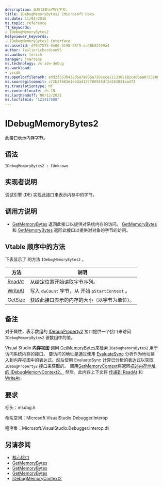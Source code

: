 ```yaml
---
description: 此接口表示内存字节。
title: IDebugMemoryBytes2 |Microsoft Docs
ms.date: 11/04/2016
ms.topic: reference
f1_keywords:
- IDebugMemoryBytes2
helpviewer_keywords:
- IDebugMemoryBytes2 interface
ms.assetid: d7647575-0e06-4190-88f5-ca40b82209a4
author: leslierichardson95
ms.author: lerich
manager: jmartens
ms.technology: vs-ide-debug
ms.workload:
- vssdk
ms.openlocfilehash: add2f353b432d5a7a935a7206ece2113382182ca06aa0755c084fe8123fd7298
ms.sourcegitcommit: c72b2f603e1eb3a4157f00926df2e263831ea472
ms.translationtype: MT
ms.contentlocale: zh-CN
ms.lasthandoff: 08/12/2021
ms.locfileid: "121417088"
---
```

# <a name="idebugmemorybytes2"></a>IDebugMemoryBytes2
此接口表示内存字节。

## <a name="syntax"></a>语法

```
IDebugMemoryBytes2 : IUnknown
```

## <a name="notes-for-implementers"></a>实现者说明
 调试引擎 (DE) 实现此接口来表示内存中的字节。

## <a name="notes-for-callers"></a>调用方说明
- [GetMemoryBytes](../../../extensibility/debugger/reference/idebugprogram2-getmemorybytes.md) 返回此接口以提供对系统内存的访问。 [GetMemoryBytes](../../../extensibility/debugger/reference/idebugproperty2-getmemorybytes.md) 和 [GetMemoryBytes](../../../extensibility/debugger/reference/idebugreference2-getmemorybytes.md) 返回此接口以提供对对象的字节的访问。

## <a name="methods-in-vtable-order"></a>Vtable 顺序中的方法
 下表显示了 的方法 `IDebugMemoryBytes2` 。

|方法|说明|
|------------|-----------------|
|[ReadAt](../../../extensibility/debugger/reference/idebugmemorybytes2-readat.md)|从给定位置开始读取字节序列。|
|[WriteAt](../../../extensibility/debugger/reference/idebugmemorybytes2-writeat.md)|写入 `dwCount` 字节，从 开始 `pStartContext` 。|
|[GetSize](../../../extensibility/debugger/reference/idebugmemorybytes2-getsize.md)|获取此接口表示的内存的大小（以字节为单位）。|

## <a name="remarks"></a>备注
 对于属性，表示数组的 [IDebugProperty2](../../../extensibility/debugger/reference/idebugproperty2.md) 接口提供一个接口来访问 `IDebugMemoryBytes2` 该数组中的值。

 Visual Studio **内存视图** 调用 [GetMemoryBytes](../../../extensibility/debugger/reference/idebugprogram2-getmemorybytes.md)来检索 `IDebugMemoryBytes2` 用于访问系统内存的接口。 要访问的地址是通过使用 [EvaluateSync](../../../extensibility/debugger/reference/idebugexpression2-evaluatesync.md) 分析作为地址输入到内存视图中的表达式，然后使用 EvaluateSync 计算已分析的表达式以获取 `IDebugProperty2` 接口来获取的。 调用[GetMemoryContext](../../../extensibility/debugger/reference/idebugproperty2-getmemorycontext.md)将返回[描述内存地址的 IDebugMemoryContext2。](../../../extensibility/debugger/reference/idebugmemorycontext2.md) 然后，此内存上下文将 [传递到 ReadAt](../../../extensibility/debugger/reference/idebugmemorybytes2-readat.md) 和 [WriteAt](../../../extensibility/debugger/reference/idebugmemorybytes2-writeat.md)。

## <a name="requirements"></a>要求
 标头：msdbg.h

 命名空间：Microsoft.VisualStudio.Debugger.Interop

 程序集：Microsoft.VisualStudio.Debugger.Interop.dll

## <a name="see-also"></a>另请参阅
- [核心接口](../../../extensibility/debugger/reference/core-interfaces.md)
- [GetMemoryBytes](../../../extensibility/debugger/reference/idebugprogram2-getmemorybytes.md)
- [GetMemoryBytes](../../../extensibility/debugger/reference/idebugproperty2-getmemorybytes.md)
- [GetMemoryBytes](../../../extensibility/debugger/reference/idebugreference2-getmemorybytes.md)
- [IDebugMemoryContext2](../../../extensibility/debugger/reference/idebugmemorycontext2.md)
